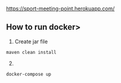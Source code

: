https://sport-meeting-point.herokuapp.com/

## How to run docker>
1. Create jar file
```
maven clean install
```
2. 
```
docker-compose up
```
